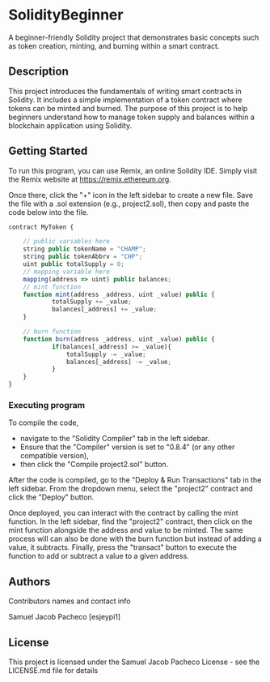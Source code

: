 # SolidityBeginner

A beginner-friendly Solidity project that demonstrates basic concepts such as token creation, minting, and burning within a smart contract.

## Description

This project introduces the fundamentals of writing smart contracts in Solidity. It includes a simple implementation of a token contract where tokens can be minted and burned. The purpose of this project is to help beginners understand how to manage token supply and balances within a blockchain application using Solidity.

## Getting Started

To run this program, you can use Remix, an online Solidity IDE. Simply visit the Remix website at https://remix.ethereum.org.

Once there, click the "+" icon in the left sidebar to create a new file. Save the file with a .sol extension (e.g., project2.sol), then copy and paste the code below into the file.

```javascript
contract MyToken {

    // public variables here
    string public tokenName = "CHAMP";
    string public tokenAbbrv = "CHP";
    uint public totalSupply = 0;
    // mapping variable here
    mapping(address => uint) public balances;
    // mint function
    function mint(address _address, uint _value) public {
            totalSupply += _value;
            balances[_address] += _value;
    }

    // burn function
    function burn(address _address, uint _value) public {
            if(balances[_address] >= _value){
                totalSupply -= _value;
                balances[_address] -= _value;
            }
    }
}
```

### Executing program

To compile the code, 
* navigate to the "Solidity Compiler" tab in the left sidebar.
* Ensure that the "Compiler" version is set to "0.8.4" (or any other compatible version),
* then click the "Compile project2.sol" button.

After the code is compiled, go to the "Deploy & Run Transactions" tab in the left sidebar. From the dropdown menu, select the "project2" contract and click the "Deploy" button.

Once deployed, you can interact with the contract by calling the mint function. In the left sidebar, find the "project2" contract, then click on the mint function alongside the address and value to be minted. The same process will can also be done with the burn function but instead of adding a value, it subtracts. Finally, press the "transact" button to execute the function to add or subtract a value to a given address.

## Authors

Contributors names and contact info

Samuel Jacob Pacheco [esjeypi1]


## License

This project is licensed under the Samuel Jacob Pacheco License - see the LICENSE.md file for details
